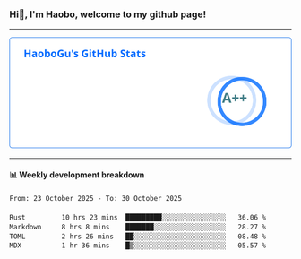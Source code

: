 <!--<h2 align="center"> Hi👋, I'm Haobo, welcome to my github page! </h2>-->
### Hi👋, I'm Haobo, welcome to my github page!
-------

<img href="https://github.com/HaoboGu" src="assets/stats.svg" alt="github stats" /> 

-------

#### 📊 **Weekly development breakdown**
<!--START_SECTION:waka-->

```txt
From: 23 October 2025 - To: 30 October 2025

Rust         10 hrs 23 mins  █████████░░░░░░░░░░░░░░░░   36.06 %
Markdown     8 hrs 8 mins    ███████░░░░░░░░░░░░░░░░░░   28.27 %
TOML         2 hrs 26 mins   ██░░░░░░░░░░░░░░░░░░░░░░░   08.48 %
MDX          1 hr 36 mins    █▒░░░░░░░░░░░░░░░░░░░░░░░   05.57 %
```

<!--END_SECTION:waka-->
<!--
backup url: https://github-readme-status-dusky-ten.vercel.app/api?username=HaoboGu&count_private=true&show_icons=true&theme=transparent&border_color=2f80ed
-->
<!--
**HaoboGu/HaoboGu** is a ✨ _special_ ✨ repository because its `README.md` (this file) appears on your GitHub profile.

Here are some ideas to get you started:

- 🔭 I’m currently working on AI-assisted programming tools
- 🌱 I’m currently learning ...
- 👯 I’m looking to collaborate on ...
- 🤔 I’m looking for help with ...
- 💬 Ask me about ...
- 📫 How to reach me: ...
- 😄 Pronouns: ...
- ⚡ Fun fact: ...
-->
